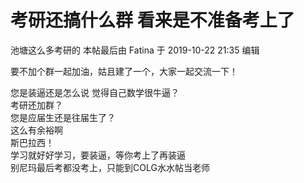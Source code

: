 # 考研还搞什么群 看来是不准备考上了

池塘这么多考研的
本帖最后由 Fatina 于 2019-10-22 21:35 编辑


要不加个群一起加油，姑且建了一个，大家一起交流一下！

您是装逼还是怎么说 觉得自己数学很牛逼？</br>
考研还加群？</br>
您是应届生还是往届生了？</br>
这么有余裕啊</br>
斯巴拉西！</br>
学习就好好学习，要装逼，等你考上了再装逼</br>
别尼玛最后考都没考上，只能到COLG水水帖当老师</br>

